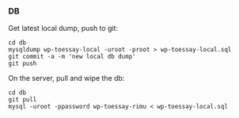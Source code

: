 ### DB

Get latest local dump, push to git:

    cd db
    mysqldump wp-toessay-local -uroot -proot > wp-toessay-local.sql
    git commit -a -m 'new local db dump'
    git push

On the server, pull and wipe the db:

    cd db
    git pull
    mysql -uroot -ppassword wp-toessay-rimu < wp-toessay-local.sql

